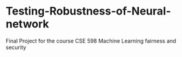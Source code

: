 # Testing-Robustness-of-Neural-network
Final Project for the course CSE 598 Machine Learning fairness and security

